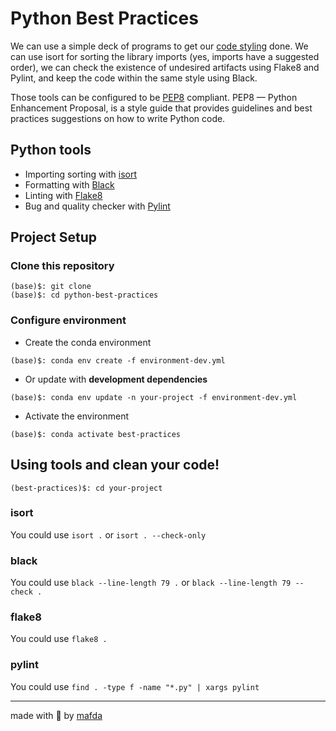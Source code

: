 # Python Best Practices

We can use a simple deck of programs to get our [code
styling](https://medium.com/semantixbr/how-to-make-your-code-shine-with-gitlab-ci-pipelines-48ade99192d1)
done. We can use isort for sorting the library imports (yes, imports have a
suggested order), we can check the existence of undesired artifacts using Flake8
and Pylint, and keep the code within the same style using Black.

Those tools can be configured to be [PEP8](https://peps.python.org/pep-0008/)
compliant. PEP8 — Python Enhancement Proposal, is a style guide that provides
guidelines and best practices suggestions on how to write Python code.

## Python tools

* Importing sorting with [isort](https://pycqa.github.io/isort/)
* Formatting with [Black](https://github.com/psf/black) 
* Linting with [Flake8](https://flake8.pycqa.org/en/latest/) 
* Bug and quality checker with [Pylint](https://www.pylint.org/)

## Project Setup

### Clone this repository

```shell
(base)$: git clone 
(base)$: cd python-best-practices 
```

### Configure environment

- Create the conda environment

```shell
(base)$: conda env create -f environment-dev.yml
```

- Or update with **development dependencies**

```shell
(base)$: conda env update -n your-project -f environment-dev.yml
```

- Activate the environment

```shell
(base)$: conda activate best-practices
```

## Using tools and clean your code!

```shell
(best-practices)$: cd your-project
```

### isort

You could use `isort .` or `isort . --check-only`

### black

You could use `black --line-length 79 .` or `black --line-length 79 --check .`

### flake8

You could use `flake8 .`

### pylint

You could use `find . -type f -name "*.py" | xargs pylint`

---

made with 💙 by [mafda](https://mafda.github.io/)
